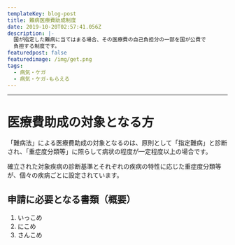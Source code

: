 ```yaml
---
templateKey: blog-post
title: 難病医療費助成制度
date: 2019-10-20T02:57:41.056Z
description: |-
  国が指定した難病に当てはまる場合、その医療費の自己負担分の一部を国が公費で
  負担する制度です。
featuredpost: false
featuredimage: /img/get.png
tags:
  - 病気・ケガ
  - 病気・ケガ-もらえる
---
```

- - -

# 医療費助成の対象となる方

「難病法」による医療費助成の対象となるのは、原則として「指定難病」と診断され、「重症度分類等」に照らして病状の程度が一定程度以上の場合です。

確立された対象疾病の診断基準とそれぞれの疾病の特性に応じた重症度分類等が、個々の疾病ごとに設定されています。

## 申請に必要となる書類（概要）

1. いっこめ
2. にこめ
3. さんこめ

